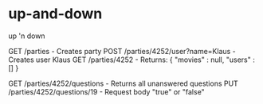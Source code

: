 up-and-down
===========

up 'n down

GET /parties - Creates party
POST /parties/4252/user?name=Klaus - Creates user Klaus
GET /parties/4252 - Returns:
{
  "movies" : null,
  "users" : []
}

GET /parties/4252/questions - Returns all unanswered questions
PUT /parties/4252/questions/19 - Request body "true" or "false"